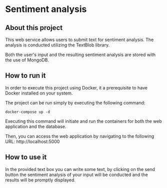 # Sentiment analysis

## About this project

This web service allows users to submit text for sentiment analysis. 
The analysis is conducted utilizing the TextBlob library. 

Both the user's input and the resulting sentiment analysis are stored with the use of MongoDB.

## How to run it

In order to execute this project using Docker, it a prerequisite to have Docker installed on your system.

The project can be run simply by executing the following command:

```
docker-compose up -d
```
Executing this command will initiate and run the containers for both the web application and the database. 

Then, you can access the web application by navigating to the following URL: http://localhost:5000

## How to use it

In the provided text box you can write some text, by clicking on the send button the sentiment analysis of your input will be conducted and the results will be promptly displayed. 
